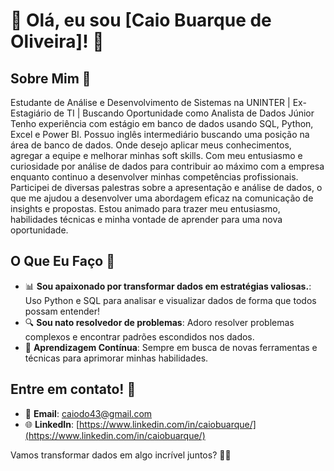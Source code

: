 # 🚀 Olá, eu sou [Caio Buarque de Oliveira]! 🚀

## Sobre Mim 🎉
Estudante de Análise e Desenvolvimento de Sistemas na UNINTER | Ex-Estagiário de TI | Buscando Oportunidade como Analista 
de Dados Júnior
Tenho experiência com estágio em banco de dados usando SQL, Python, Excel e Power BI. Possuo inglês intermediário buscando
uma posição na área de banco de dados. Onde desejo aplicar meus conhecimentos, agregar a equipe e melhorar minhas soft skills. Com meu entusiasmo e curiosidade por análise de dados para contribuir ao máximo com a empresa enquanto continuo a desenvolver minhas competências profissionais.
Participei de diversas palestras sobre a apresentação e análise de dados, o que me ajudou a desenvolver uma abordagem 
eficaz na comunicação de insights e propostas. Estou animado para trazer meu entusiasmo, habilidades técnicas e minha vontade de aprender para uma nova oportunidade.
## O Que Eu Faço 💼
- 📊 **Sou apaixonado por transformar dados em estratégias valiosas.**: Uso Python e SQL para analisar e visualizar dados de forma que todos possam entender!
- 🔍 **Sou nato resolvedor de problemas**: Adoro resolver problemas complexos e encontrar padrões escondidos nos dados.
- 🚀 **Aprendizagem Contínua**: Sempre em busca de novas ferramentas e técnicas para aprimorar minhas habilidades.

## Entre em contato! 🤝
- 📧 **Email**: [caiodo43@gmail.com](caiodo43@gmail.com)
- 🌐 **LinkedIn**: [https://www.linkedin.com/in/caiobuarque/](https://www.linkedin.com/in/caiobuarque/)

Vamos transformar dados em algo incrível juntos? 🚀✨

